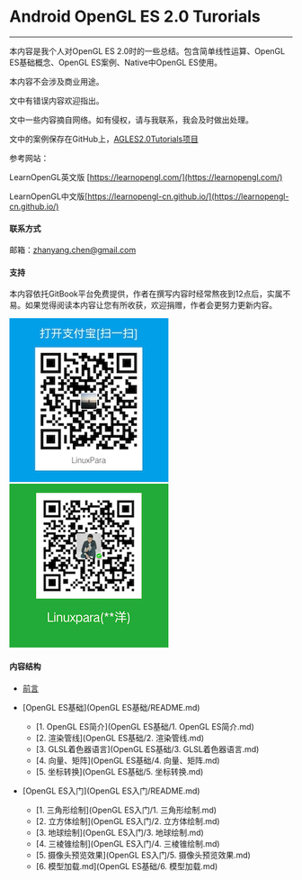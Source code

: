 # Android OpenGL ES 2.0 Turorials

---

本内容是我个人对OpenGL ES 2.0时的一些总结。包含简单线性运算、OpenGL ES基础概念、OpenGL ES案例、Native中OpenGL ES使用。

本内容不会涉及商业用途。

文中有错误内容欢迎指出。

文中一些内容摘自网络。如有侵权，请与我联系，我会及时做出处理。

文中的案例保存在GitHub上，[AGLES2.0Tutorials项目](https://github.com/LinuxparaChen/AGLES2.0Tutorials)

参考网站：

LearnOpenGL英文版 [https://learnopengl.com/](https://learnopengl.com/)

LearnOpenGL中文版[https://learnopengl-cn.github.io/](https://learnopengl-cn.github.io/)

#### 联系方式

邮箱：zhanyang.chen@gmail.com

#### 支持

本内容依托GitBook平台免费提供，作者在撰写内容时经常熬夜到12点后，实属不易。如果觉得阅读本内容让您有所收获，欢迎捐赠，作者会更努力更新内容。

![](/assets/支付宝收款码.jpg)                   ![](/assets/微信收款码.png)

#### 内容结构

* [前言](README.md)

* [OpenGL ES基础](OpenGL ES基础/README.md)

  * [1. OpenGL ES简介](OpenGL ES基础/1. OpenGL ES简介.md)
  * [2. 渲染管线](OpenGL ES基础/2. 渲染管线.md)
  * [3. GLSL着色器语言](OpenGL ES基础/3. GLSL着色器语言.md)
  * [4. 向量、矩阵](OpenGL ES基础/4. 向量、矩阵.md)
  * [5. 坐标转换](OpenGL ES基础/5. 坐标转换.md)

* [OpenGL ES入门](OpenGL ES入门/README.md)

  * [1. 三角形绘制](OpenGL ES入门/1. 三角形绘制.md)  
  * [2. 立方体绘制](OpenGL ES入门/2. 立方体绘制.md)  
  * [3. 地球绘制](OpenGL ES入门/3. 地球绘制.md)  
  * [4. 三棱锥绘制](OpenGL ES入门/4. 三棱锥绘制.md)  
  * [5. 摄像头预览效果](OpenGL ES入门/5. 摄像头预览效果.md)
  * [6. 模型加载.md](OpenGL ES基础/6. 模型加载.md)



